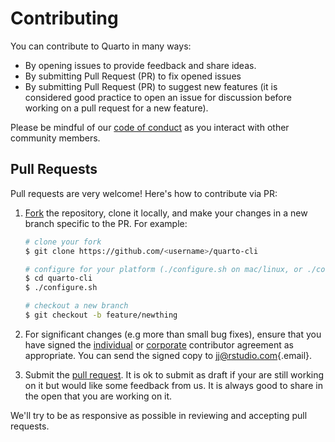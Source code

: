 # Contributing

You can contribute to Quarto in many ways:

- By opening issues to provide feedback and share ideas.
- By submitting Pull Request (PR) to fix opened issues
- By submitting Pull Request (PR) to suggest new features (it is considered good practice to open an issue for discussion before working on a pull request for a new feature).

Please be mindful of our [code of conduct](https://github.com/quarto-dev/quarto-cli/blob/main/.github/CODE_OF_CONDUCT.md) as you interact with other community members.

## Pull Requests

Pull requests are very welcome! Here's how to contribute via PR:

1.  [Fork](https://github.com/quarto-dev/quarto-cli/fork) the repository, clone it locally, and make your changes in a new branch specific to the PR. For example:

    ```bash
    # clone your fork
    $ git clone https://github.com/<username>/quarto-cli

    # configure for your platform (./configure.sh on mac/linux, or ./configure.cmd on windows powershell)
    $ cd quarto-cli
    $ ./configure.sh

    # checkout a new branch
    $ git checkout -b feature/newthing
    ```

2.  For significant changes (e.g more than small bug fixes), ensure that you have signed the [individual](https://posit.co/wp-content/uploads/2023/04/2023-03-13_TC_Indiv_contrib_agreement.pdf) or [corporate](https://posit.co/wp-content/uploads/2023/04/2023-03-13_TC_Corp_contrib_agreement.pdf) contributor agreement as appropriate. You can send the signed copy to [jj\@rstudio.com](mailto:jj@rstudio.com){.email}.

3.  Submit the [pull request](https://help.github.com/articles/using-pull-requests). It is ok to submit as draft if your are still working on it but would like some feedback from us. It is always good to share in the open that you are working on it.

We'll try to be as responsive as possible in reviewing and accepting pull requests.
